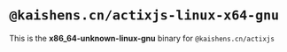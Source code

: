 # `@kaishens.cn/actixjs-linux-x64-gnu`

This is the **x86_64-unknown-linux-gnu** binary for `@kaishens.cn/actixjs`
